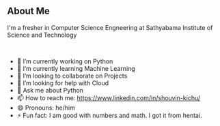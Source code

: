 

## About Me

I'm a fresher in Computer Science Engneering at Sathyabama Institute of Science and Technology
 
<br>

- 🔭 I’m currently working on Python
- 🌱 I’m currently learning Machine Learning
- 👯 I’m looking to collaborate on Projects
- 🤔 I’m looking for help with Cloud 
- 💬 Ask me about Python
- 📫 How to reach me: https://www.linkedin.com/in/shouvin-kichu/
- 😄 Pronouns: he/him
- ⚡ Fun fact: I am good with numbers and math.  I got it from hentai.
